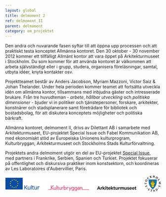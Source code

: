 ```yaml
---
layout: global
title: delmoment 2
ref: delmoment_II
parent: delmoment
category: om_projektet
---
```


Den andra och nuvarande fasen syftar till att öppna upp processen och att praktiskt testa konceptet Allmänna kontoret. Den 30 oktober - 30 november 2012 kommer ett tillfälligt Allmänt kontor att vara öppet på Arkitekturmuseet i Stockholm. Du som kommer för att använda kontoret är välkommen att arbeta självständigt eller i grupp, studera, organisera föreläsningar, samtal, utbyta idéer, knyta kontakter osv.

Projektteamet består av Anders Jacobson, Myriam Mazzoni, Victor Saiz & Johan Thelander. Under hela perioden kommer teamet att fortsätta utveckla idén om allmänna kontor, tillsammans med inbjudna gäster och intresserade brukare. Från tre huvudteman - *arbete*, *hållbar utveckling* och *politiska dimensioner* - bjuder vi in politiker och tjänstepersoner, forskare, arkitekter, konstnärer och stadsplanerare samt företrädare för bibliotek och bostadsbolag, för att diskutera konceptets möjligheter och politiska bärkraft.

Allmänna kontoret, delmoment II, drivs av Dilettant AB i samarbete med Arkitekturmuseet, EU-projektet Special Issue och Fabel Kommunikation AB, med ekonomiskt stöd av Europeiska Unionens kulturprogram, Kulturbryggan, Arkitekturmuseet och Stockholms Stads Kulturförvaltning.

Projektets andra delmoment utgör en del av EU-projektet [Special Issue](http://specialissue.eu), med partners i Frankrike, Serbien, Spanien och Turkiet. Projektet fokuserar på offentlighet och diskursiva praktiker inom konstsektorn, och koordineras av Les Laboratoires d'Aubervillier, Paris.

![samarbete](/assets/img/logos.png)